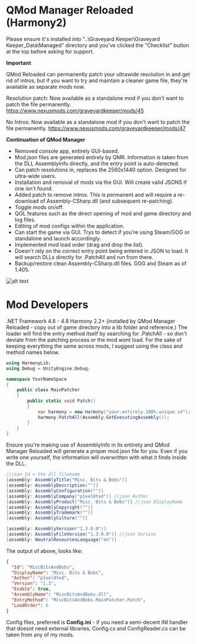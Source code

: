 # QMod Manager Reloaded (Harmony2)

Please ensure it's installed into "..\Graveyard Keeper\Graveyard Keeper_Data\Managed" directory and you've clicked the "Checklist" button at the top before asking for support.

**Important**

QMod Reloaded can permanently patch your ultrawide resolution in and get rid of intros, but if you want to try and maintain a cleaner game file, they're available as separate mods now.

Resolution patch: Now available as a standalone mod if you don't want to patch the file permanently. 
https://www.nexusmods.com/graveyardkeeper/mods/45

No Intros: Now available as a standalone mod if you don't want to patch the file permanently.
https://www.nexusmods.com/graveyardkeeper/mods/47

**Continuation of QMod Manager**

- Removed console app, entirely GUI-based.
- Mod.json files are generated entirely by QMR. Information is taken from the DLL AssemblyInfo directly, and the entry point is auto-detected.
- Can patch resolutions in, replaces the 2560x1440 option. Designed for ultra-wide users.
- Installation and removal of mods via the GUI. Will create valid JSONS if one isn't found.
- Added patch to remove intros. This is permanent and will require a re-download of Assembly-CSharp.dll (and subsequent re-patching).
- Toggle mods on/off.
- QOL features such as the direct opening of mod and game directory and log files.
- Editing of mod configs within the application.
- Can start the game via GUI. Trys to detect if you're using Steam/GOG or standalone and launch accordingly.
- Implemented mod load order (drag and drop the list).
- Doesn't rely on the correct entry point being entered in JSON to load. It will search DLLs directly for .PatchAll and run from there.
- Backup/restore clean Assembly-CSharp.dll files. GOG and Steam as of 1.405. 


![alt text](https://github.com/p1xel8ted/GYK-QModManagerReloaded/blob/44c7f0b61b33de21a64b2ad7b12dd0aac2b3021e/main_ui_new.png)


# Mod Developers

.NET Framework 4.6 - 4.8
Harmony 2.2+ (installed by QMod Manager Reloaded - copy out of game directory into a lib folder and reference.)
The loader will find the entry method itself by searching for .PatchAll - so don't deviate from the patching process or the mod wont load. For the sake of
keeping everything the same across mods, I suggest using the class and method names below.

```c#
using HarmonyLib;
using Debug = UnityEngine.Debug;

namespace YourNameSpace
{
    public class MainPatcher
    {
        public static void Patch()
        {
            var harmony = new Harmony("your.entirely.100%.unique.id");
            harmony.PatchAll(Assembly.GetExecutingAssembly());
        }
    }
}
```
Ensure you're making use of AssemblyInfo in its entirety and QMod Manager Reloaded will generate a proper mod.json file for you. Even if you write one yourself, the information will overwritten with what it finds inside the DLL.
```c#
//json Id = the dll filename
[assembly: AssemblyTitle("Misc. Bits & Bobs")]
[assembly: AssemblyDescription("")]
[assembly: AssemblyConfiguration("")]
[assembly: AssemblyCompany("p1xel8ted")] //json Author
[assembly: AssemblyProduct("Misc. Bits & Bobs")] //json DisplayName
[assembly: AssemblyCopyright("")]
[assembly: AssemblyTrademark("")]
[assembly: AssemblyCulture("")]

[assembly: AssemblyVersion("1.3.0.0")]
[assembly: AssemblyFileVersion("1.3.0.0")] //json Version
[assembly: NeutralResourcesLanguage("en")]
```
The output of above, looks like:
```json
{
  "Id": "MiscBitsAndBobs",
  "DisplayName": "Misc. Bits & Bobs",
  "Author": "p1xel8ted",
  "Version": "1.3",
  "Enable": true,
  "AssemblyName": "MiscBitsAndBobs.dll",
  "EntryMethod": "MiscBitsAndBobs.MainPatcher.Patch",
  "LoadOrder": 6
}
```
Config files, preferred is **Config.ini** - if you need a semi-decent INI handler that doesnt need external libraries, Config.cs and ConfigReader.cs can be taken from any of my mods.
